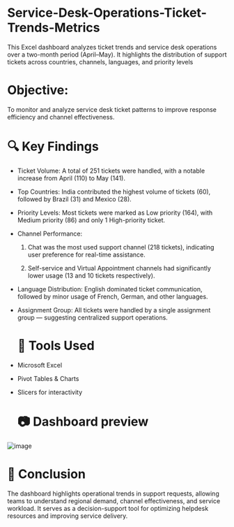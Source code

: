 # Service-Desk-Operations-Ticket-Trends-Metrics
This Excel dashboard analyzes ticket trends and service desk operations over a two-month period (April–May). It highlights the distribution of support tickets across countries, channels, languages, and priority levels


# Objective: 
To monitor and analyze service desk ticket patterns to improve response efficiency and channel effectiveness.

# 🔍 Key Findings
- Ticket Volume: A total of 251 tickets were handled, with a notable increase from April (110) to May (141).

- Top Countries: India contributed the highest volume of tickets (60), followed by Brazil (31) and Mexico (28).

- Priority Levels: Most tickets were marked as Low priority (164), with Medium priority (86) and only 1 High-priority ticket.

- Channel Performance:

  1. Chat was the most used support channel (218 tickets), indicating user preference for real-time assistance.

  2. Self-service and Virtual Appointment channels had significantly lower usage (13 and 10 tickets respectively).

- Language Distribution: English dominated ticket communication, followed by minor usage of French, German, and other languages.

- Assignment Group: All tickets were handled by a single assignment group — suggesting centralized support operations.

  # 🧰 Tools Used

- Microsoft Excel
- Pivot Tables & Charts
- Slicers for interactivity

  # 📷 Dashboard preview 

![image](https://github.com/user-attachments/assets/cfa11221-72bd-4104-a1ed-51347b268ab9)


  # 📌 Conclusion

The dashboard highlights operational trends in support requests, allowing teams to understand regional demand, channel effectiveness, and service workload. It serves as a decision-support tool for optimizing helpdesk resources and improving service delivery.
